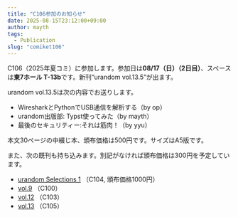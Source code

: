 ```yaml
---
title: "C106参加のお知らせ"
date: 2025-08-15T23:12:00+09:00
author: mayth
tags:
  - Publication
slug: "comiket106"
---
```


C106（2025年夏コミ）に参加します。参加日は**08/17（日）（2日目）**、スペースは**東7ホール T-13b**です。新刊“urandom vol.13.5”が出ます。

<!-- [![c105 sample](/images/c105_cover_thumb.png)](/pdfs/c105_sample.pdf) -->

urandom vol.13.5は次の内容でお送りします。

- WiresharkとPythonでUSB通信を解析する（by op）
- urandom出版部: Typst使ってみた（by mayth）
- 最後のセキュリティー:それは筋肉！（by yyu）

本文30ページの中綴じ本、頒布価格は500円です。サイズはA5版です。

また、次の既刊も持ち込みます。別記がなければ頒布価格は300円を予定しています。

* [urandom Selections 1](/books/urandom-selections-1/) （C104, 頒布価格1000円）
* [vol.9](/books/urandom-vol9/) （C100）
* [vol.12](/books/urandom-vol12) （C103）
* [vol.13](/books/urandom-vol13) （C105）

